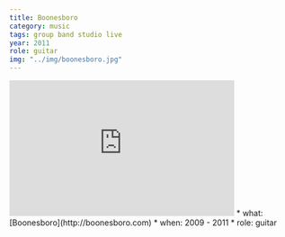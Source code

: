 ```yaml
---
title: Boonesboro
category: music
tags: group band studio live
year: 2011
role: guitar
img: "../img/boonesboro.jpg"
---
```

<iframe style="border: 0; width: 400px; height: 241px;" src="https://bandcamp.com/EmbeddedPlayer/album=3864449456/size=large/bgcol=ffffff/linkcol=0687f5/artwork=small/transparent=true/" seamless></iframe>
* what: [Boonesboro](http://boonesboro.com)
* when: 2009 - 2011
* role: guitar
